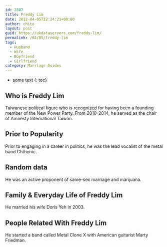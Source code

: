 ```yaml
---
id: 2807
title: Freddy Lim
date: 2012-04-05T22:24:21+00:00
author: chito
layout: post
guid: https://ukdataservers.com/freddy-lim/
permalink: /04/05/freddy-lim
tags:
  - Husband
  - Wife
  - Boyfriend
  - Girlfriend
category: Marriage Guides
---
```


* some text
{: toc}


## Who is  Freddy Lim
                  
                  
                  
Taiwanese political figure who is recognized for having been a founding member of the New Power Party. From 2010-2014, he served as the chair of Amnesty International Taiwan.
                  
                
                
                
## Prior to Popularity 
                  
                  
                  
Prior to engaging in a career in politics, he was the lead vocalist of the metal band Chthonic.
                  
                
                
                
## Random data 
                  
                  
                  
He was an active proponent of same-sex marriage and marijuana.
                  
                
                
                
## Family & Everyday Life of Freddy Lim
                  
                  
                  
He married his wife Doris Yeh in 2003.
                  
                
                
                
## People Related With  Freddy Lim
                  
                  
                  
He started a band called Metal Clone X with American guitarist Marty Friedman. 
                  
                
              
            
          
          
          
    
    
  
